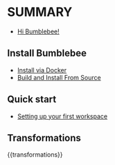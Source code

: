 # SUMMARY

* [Hi Bumblebee!](./hi-bumblebee.md)

## Install Bumblebee

* [Install via Docker](./install-via-docker.md)
* [Build and Install From Source](./build-and-install-from-source.md)

## Quick start

* [Setting up your first workspace](./setup-workspace.md)

## Transformations

{{transformations}}
